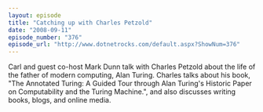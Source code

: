 ```yaml
---
layout: episode
title: "Catching up with Charles Petzold"
date: "2008-09-11"
episode_number: "376"
episode_url: "http://www.dotnetrocks.com/default.aspx?ShowNum=376"
---
```


Carl and guest co-host Mark Dunn talk with Charles Petzold about the life of the father of modern computing, Alan Turing. Charles talks about his book, "The Annotated Turing: A Guided Tour through Alan Turing's Historic Paper on Computability and the Turing Machine.", and also discusses writing books, blogs, and online media.
